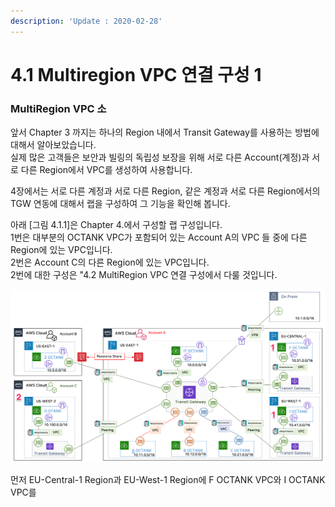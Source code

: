 ```yaml
---
description: 'Update : 2020-02-28'
---
```


# 4.1 Multiregion VPC 연결 구성 1

### MultiRegion VPC 소

앞서 Chapter 3 까지는 하나의 Region 내에서 Transit Gateway를 사용하는 방법에 대해서 알아보았습니다.  
실제 많은 고객들은 보안과 빌링의 독립성 보장을 위해 서로 다른 Account\(계정\)과 서로 다른 Region에서 VPC를 생성하여 사용합니다.

4장에서는 서로 다른 계정과 서로 다른 Region, 같은 계정과 서로 다른 Region에서의 TGW 연동에 대해서 랩을 구성하여 그 기능을 확인해 봅니다.

아래 \[그림 4.1.1\]은 Chapter 4.에서 구성할 랩 구성입니다.  
1번은 대부분의 OCTANK VPC가 포함되어 있는 Account A의 VPC 들 중에 다른 Region에 있는 VPC입니다.  
2번은 Account C의 다른 Region에 있는 VPC입니다.  
2번에 대한 구성은 "4.2 MultiRegion VPC 연결 구성에서 다룰 것입니다.

![\[&#xADF8;&#xB9BC; 4.1.1 MultiRegion VPC &#xC5F0;&#xACB0;&#xAD6C;&#xC131;\]](../.gitbook/assets/4.1.1.lab_topology.png)

먼저 EU-Central-1 Region과 EU-West-1 Region에 F OCTANK VPC와 I OCTANK VPC를 

